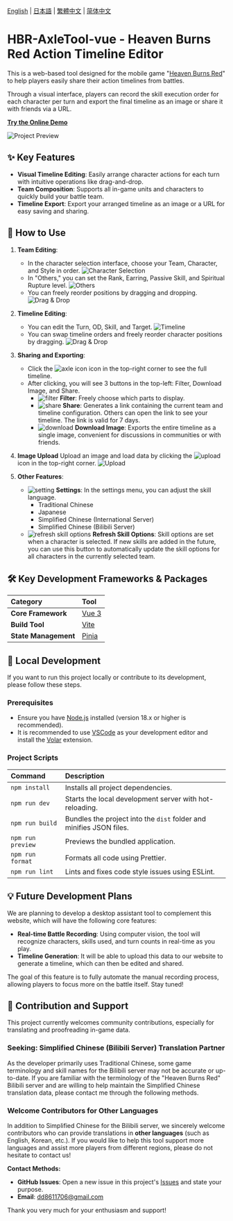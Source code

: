 [English](/docs/README.en.md) | [日本語](/docs/README.ja.md) | [繁體中文](/README.md) | [简体中文](/docs/README.zh-CN.md)

# HBR-AxleTool-vue - Heaven Burns Red Action Timeline Editor

This is a web-based tool designed for the mobile game "[Heaven Burns Red](https://heaven-burns-red.com/)" to help players easily share their action timelines from battles.

Through a visual interface, players can record the skill execution order for each character per turn and export the final timeline as an image or share it with friends via a URL.

**[Try the Online Demo](https://hbr-axletool.pages.dev/)**

![Project Preview](/image/preview.png)

## ✨ Key Features

*   **Visual Timeline Editing**: Easily arrange character actions for each turn with intuitive operations like drag-and-drop.
*   **Team Composition**: Supports all in-game units and characters to quickly build your battle team.
*   **Timeline Export**: Export your arranged timeline as an image or a URL for easy saving and sharing.

## 📖 How to Use

1.  **Team Editing**:
    *   In the character selection interface, choose your Team, Character, and Style in order.
        ![Character Selection](/image/select_char.png)
    *   In "Others," you can set the Rank, Earring, Passive Skill, and Spiritual Rupture level.
        ![Others](/image/select_char_others.png)
    *   You can freely reorder positions by dragging and dropping.
        ![Drag & Drop](/image/select_char_drag&drop.gif)

2.  **Timeline Editing**:
    *   You can edit the Turn, OD, Skill, and Target.
        ![Timeline](/image/axle.png)
    *   You can swap timeline orders and freely reorder character positions by dragging.
        ![Drag & Drop](/image/axle.gif)

3.  **Sharing and Exporting**:
    *   Click the ![axle icon](/src/assets/custom-icon/table.svg) icon in the top-right corner to see the full timeline.
    *   After clicking, you will see 3 buttons in the top-left: Filter, Download Image, and Share.
        *   ![filter](/src/assets/custom-icon/filter-on.svg) **Filter**: Freely choose which parts to display.
        *   ![share](/src/assets/custom-icon/share.svg) **Share**: Generates a link containing the current team and timeline configuration. Others can open the link to see your timeline. The link is valid for 7 days.
        *   ![download](/src/assets/custom-icon/download.svg) **Download Image**: Exports the entire timeline as a single image, convenient for discussions in communities or with friends.

4.  **Image Upload**
    Upload an image and load data by clicking the ![upload](/src/assets/custom-icon/upload.svg) icon in the top-right corner.
    ![Upload](/image/upload.gif)

5.  **Other Features**:
    *   ![setting](/src/assets/custom-icon/setting.svg) **Settings**: In the settings menu, you can adjust the skill language.
        *   Traditional Chinese
        *   Japanese
        *   Simplified Chinese (International Server)
        *   Simplified Chinese (Bilibili Server)
    *   ![refresh skill options](/src/assets/custom-icon/update.svg) **Refresh Skill Options**: Skill options are set when a character is selected. If new skills are added in the future, you can use this button to automatically update the skill options for all characters in the currently selected team.

## 🛠️ Key Development Frameworks & Packages

| Category | Tool |
| :--- | :--- |
| **Core Framework** | [Vue 3](https://vuejs.org/) |
| **Build Tool** | [Vite](https://vitejs.dev/) |
| **State Management** | [Pinia](https://pinia.vuejs.org/) |

## 🚀 Local Development

If you want to run this project locally or contribute to its development, please follow these steps.

### **Prerequisites**

-   Ensure you have [Node.js](https://nodejs.org/) installed (version 18.x or higher is recommended).
-   It is recommended to use [VSCode](https://code.visualstudio.com/) as your development editor and install the [Volar](https://marketplace.visualstudio.com/items?itemName=Vue.volar) extension.

### **Project Scripts**

| Command | Description |
| :--- | :--- |
| `npm install` | Installs all project dependencies. |
| `npm run dev` | Starts the local development server with hot-reloading. |
| `npm run build` | Bundles the project into the `dist` folder and minifies JSON files. |
| `npm run preview` | Previews the bundled application. |
| `npm run format` | Formats all code using Prettier. |
| `npm run lint` | Lints and fixes code style issues using ESLint. |

## 💡 Future Development Plans

We are planning to develop a desktop assistant tool to complement this website, which will have the following core features:

-   **Real-time Battle Recording**: Using computer vision, the tool will recognize characters, skills used, and turn counts in real-time as you play.
-   **Timeline Generation**: It will be able to upload this data to our website to generate a timeline, which can then be edited and shared.

The goal of this feature is to fully automate the manual recording process, allowing players to focus more on the battle itself. Stay tuned!

## 🤝 Contribution and Support

This project currently welcomes community contributions, especially for translating and proofreading in-game data.

### **Seeking: Simplified Chinese (Bilibili Server) Translation Partner**

As the developer primarily uses Traditional Chinese, some game terminology and skill names for the Bilibili server may not be accurate or up-to-date. If you are familiar with the terminology of the "Heaven Burns Red" Bilibili server and are willing to help maintain the Simplified Chinese translation data, please contact me through the following methods.

### **Welcome Contributors for Other Languages**

In addition to Simplified Chinese for the Bilibili server, we sincerely welcome contributors who can provide translations in **other languages** (such as English, Korean, etc.). If you would like to help this tool support more languages and assist more players from different regions, please do not hesitate to contact us!

**Contact Methods:**

-   **GitHub Issues**: Open a new issue in this project's [Issues](https://github.com/FuseFairy/HBR-AxleTool-vue/issues) and state your purpose.
-   **Email**: [dd8611706@gmail.com](mailto:dd8611706@gmail.com)

Thank you very much for your enthusiasm and support!